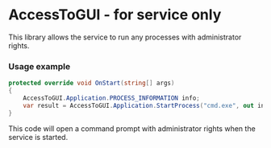 # AccessToGUI - for service only
This library allows the service to run any processes with administrator rights.

### Usage example
```c#
protected override void OnStart(string[] args)
{
    AccessToGUI.Application.PROCESS_INFORMATION info;
    var result = AccessToGUI.Application.StartProcess("cmd.exe", out info);
}
```
This code will open a command prompt with administrator rights when the service is started.
